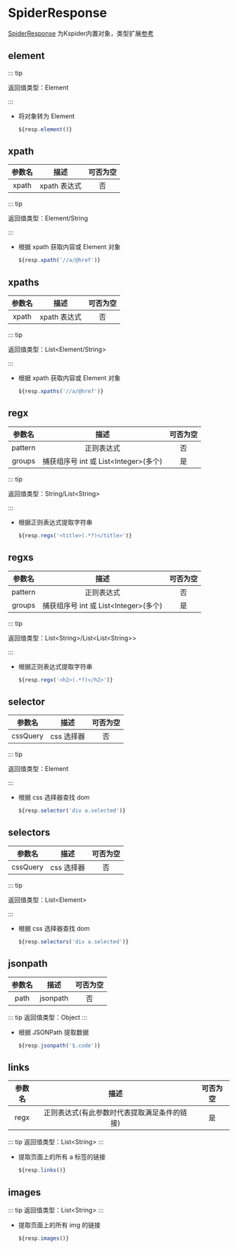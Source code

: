 # SpiderResponse

[SpiderResponse](https://github.com/kkangert/kspider/blob/main/kspider-api/src/main/java/top/kangert/kspider/io/SpiderResponse.java#L10)
为Kspider内置对象，类型扩展[参考](https://github.com/kkangert/kspider/blob/main/kspider-core/src/main/java/top/kangert/kspider/executor/function/extension/ResponseFunctionExtension.java)

## element

::: tip

返回值类型：Element

:::

-   将对象转为 Element

    ```javascript
    ${resp.element()}
    ```

## xpath

| 参数名 |     描述     | 可否为空 |
| :----: | :----------: | :------: |
| xpath  | xpath 表达式 |    否    |

::: tip

返回值类型：Element/String

:::

-   根据 xpath 获取内容或 Element 对象

    ```javascript
    ${resp.xpath('//a/@href')}
    ```

## xpaths

| 参数名 |     描述     | 可否为空 |
| :----: | :----------: | :------: |
| xpath  | xpath 表达式 |    否    |

::: tip

返回值类型：List<Element/String>

:::

-   根据 xpath 获取内容或 Element 对象

    ```javascript
    ${resp.xpaths('//a/@href')}
    ```

## regx

| 参数名  |                  描述                  | 可否为空 |
| :-----: | :------------------------------------: | :------: |
| pattern |               正则表达式               |    否    |
| groups  | 捕获组序号 int 或 List\<Integer>(多个) |    是    |

::: tip

返回值类型：String/List\<String>

:::

-   根据正则表达式提取字符串

    ```javascript
    ${resp.regx('<title>(.*?)</title>')}
    ```

## regxs

| 参数名  |                  描述                  | 可否为空 |
| :-----: | :------------------------------------: | :------: |
| pattern |               正则表达式               |    否    |
| groups  | 捕获组序号 int 或 List\<Integer>(多个) |    是    |

::: tip

返回值类型：List\<String>/List\<List\<String>>

:::

-   根据正则表达式提取字符串

    ```javascript
    ${resp.regx('<h2>(.*?)</h2>')}
    ```

## selector

|  参数名  |    描述    | 可否为空 |
| :------: | :--------: | :------: |
| cssQuery | css 选择器 |    否    |

::: tip

返回值类型：Element

:::

-   根据 css 选择器查找 dom

    ```javascript
    ${resp.selector('div a.selected')}
    ```

## selectors

|  参数名  |    描述    | 可否为空 |
| :------: | :--------: | :------: |
| cssQuery | css 选择器 |    否    |

::: tip

返回值类型：List\<Element>

:::

-   根据 css 选择器查找 dom

    ```javascript
    ${resp.selectors('div a.selected')}
    ```

## jsonpath

| 参数名 |   描述   | 可否为空 |
| :----: | :------: | :------: |
|  path  | jsonpath |    否    |

::: tip
返回值类型：Object
:::

-   根据 JSONPath 提取数据

    ```javascript
    ${resp.jsonpath('$.code')}
    ```

## links

| 参数名 |                     描述                     | 可否为空 |
| :----: | :------------------------------------------: | :------: |
|  regx  | 正则表达式(有此参数时代表提取满足条件的链接) |    是    |

::: tip
返回值类型：List\<String>
:::

-   提取页面上的所有 a 标签的链接

    ```javascript
    ${resp.links()}
    ```

## images

::: tip
返回值类型：List\<String>
:::

-   提取页面上的所有 img 的链接

    ```javascript
    ${resp.images()}
    ```
